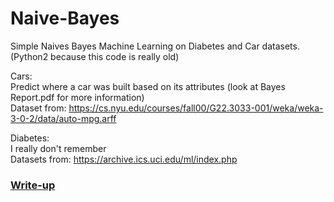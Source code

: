 # Naive-Bayes
Simple Naives Bayes Machine Learning on Diabetes and Car datasets. (Python2 because this code is really old)

Cars:  
Predict where a car was built based on its attributes (look at Bayes Report.pdf for more information)  
Dataset from: https://cs.nyu.edu/courses/fall00/G22.3033-001/weka/weka-3-0-2/data/auto-mpg.arff

Diabetes:  
I really don't remember  
Datasets from: https://archive.ics.uci.edu/ml/index.php

### [Write-up](https://github.com/ArmaanSethi/Naive-Bayes-Cars-Diabetes/blob/master/Bayes%20Report.pdf)

